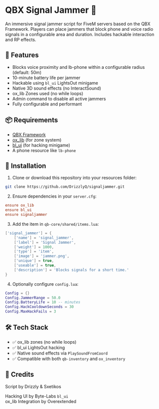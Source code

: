 # QBX Signal Jammer 📡

An immersive signal jammer script for FiveM servers based on the QBX Framework. Players can place jammers that block phone and voice radio signals in a configurable area and duration. Includes hackable interaction and RP effects.

## 🔧 Features
- Blocks voice proximity and lb-phone within a configurable radius (default: 50m)
- 10-minute battery life per jammer
- Hackable using `bl_ui` LightsOut minigame
- Native 3D sound effects (no InteractSound)
- ox_lib Zones used (no while loops)
- Admin command to disable all active jammers
- Fully configurable and performant

## 📦 Requirements
- [QBX Framework](https://github.com/qbcore-framework)
- [ox_lib](https://github.com/overextended/ox_lib) (for zone system)
- [bl_ui](https://github.com/Byte-Labs-Studio/bl_ui) (for hacking minigame)
- A phone resource like `lb-phone`

## 🔌 Installation

1. Clone or download this repository into your resources folder:
```bash
git clone https://github.com/DrizzlyQ/signaljammer.git
```

2. Ensure dependencies in your `server.cfg`:
```cfg
ensure ox_lib
ensure bl_ui
ensure signaljammer
```

3. Add the item in `qb-core/shared/items.lua`:
```lua
['signal_jammer'] = {
    ['name'] = 'signal_jammer',
    ['label'] = 'Signal Jammer',
    ['weight'] = 1000,
    ['type'] = 'item',
    ['image'] = 'jammer.png',
    ['unique'] = true,
    ['useable'] = true,
    ['description'] = 'Blocks signals for a short time.'
}
```

4. Optionally configure `config.lua`:
```lua
Config = {}
Config.JammerRange = 50.0
Config.BatteryLife = 10 -- minutes
Config.HackCooldownSeconds = 30
Config.MaxHackFails = 3
```

## 🛠 Tech Stack
- ✅ ox_lib zones (no while loops)
- ✅ bl_ui LightsOut hacking
- ✅ Native sound effects via `PlaySoundFromCoord`
- ✅ Compatible with both `qb-inventory` and `ox_inventory`

## 👥 Credits
Script by Drizzly & Sxetikos
 
Hacking UI by Byte-Labs `bl_ui`  
ox_lib Integration by Overextended
